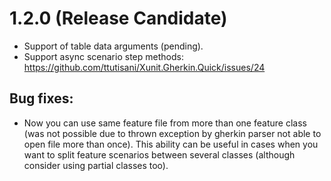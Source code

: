 # 1.2.0 (Release Candidate)

- Support of table data arguments (pending).
- Support async scenario step methods: https://github.com/ttutisani/Xunit.Gherkin.Quick/issues/24

## Bug fixes:

- Now you can use same feature file from more than one feature class (was not possible due to thrown exception by gherkin parser not able to open file more than once). This ability can be useful in cases when you want to split feature scenarios between several classes (although consider using partial classes too).
